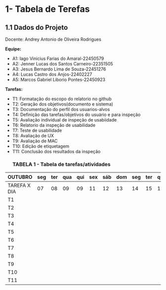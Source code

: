 # 1- Tabela de Terefas
## 1.1 Dados do Projeto

Docente: Andrey Antonio de Oliveira Rodrigues

**Equipe:**

* A1: Iago Vinicius Farias do Amaral-22450579
* A2: Jenner Lucas dos Santos Carneiro-22351505
* A3: Jesus Bernardo Lima de Souza-22451276
* A4: Lucas Castro dos Anjos-22402227
* A5: Marcos Gabriel Liborio Pontes-22450923

**Tarefas:**

* T1: Formatação do escopo do relatorio no github
* T2: Geração dos objetivos(documento e sistema)
* T3: Documentação do perfil dos usuarios-alvos
* T4: Definição das tarefas/objetivos do usuário e para inspeção
* T5: Avaliação individual de inspeção de usabiidade
* T6: Relatorio da inspeção de usabilidade
* T7: Teste de usabilidade
* T8: Avaliação de UX
* T9: Avaliação de MAC
* T10: Edição de etiquetagem
* T11: Conclusão dos resultados da inspeção
  ### TABELA 1 - Tabela de tarefas/atividades 

|  OUTUBRO   |    seg    |   ter     |   qua      |  qui      |   sex     |  sáb       |  dom       | seg     | ter     |  qua  |
|------------|-----------|-----------|------------|-----------|-----------|------------|------------|---------|---------|-------|
|TAREFA X DIA|     07    |08         |    09      |    09     |    11     |     12     |    13      |  14     |   15    |  16   |
|  T1        |           |           |            |           |           |            |            |         |         |       |
|  T2        |           |           |            |           |           |            |            |         |         |       |
|  T3        |           |           |            |           |           |            |            |         |         |       |
|  T4        |           |           |            |           |           |            |            |         |         |       |
|  T5        |           |           |            |           |           |            |            |         |         |       |
|  T6        |           |           |            |           |           |            |            |         |         |       |
|  T7        |           |           |            |           |           |            |            |         |         |       |
|  T8        |           |           |            |           |           |            |            |         |         |       |
|  T9        |           |           |            |           |           |            |            |         |         |       |
|  T10       |           |           |            |           |           |            |            |         |         |       |
|  T11       |           |           |            |           |           |            |            |         |         |       |

